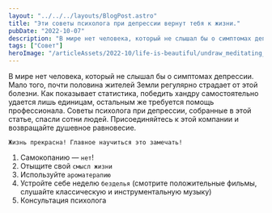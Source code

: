 ```yaml
---
layout: "../../../layouts/BlogPost.astro"
title: "Эти советы психолога при депрессии вернут тебя к жизни."
pubDate: "2022-10-07"
description: "В мире нет человека, который не слышал бы о симптомах депрессии. Мало того, почти половина жителей Земли регулярно страдает от этой болезни."
tags: ["Совет"]
heroImage: "/articleAssets/2022-10/life-is-beautiful/undraw_meditating_re_aiqa.svg"
---
```


В мире нет человека, который не слышал бы о симптомах депрессии. Мало того, почти половина жителей Земли регулярно страдает от этой болезни. Как показывает статистика, победить хандру самостоятельно удается лишь единицам, остальным же требуется помощь профессионала. Советы психолога при депрессии, собранные в этой статье, спасли сотни людей. Присоединяйтесь к этой компании и возвращайте душевное равновесие.

`Жизнь прекрасна! Главное научиться это замечать!`

1. Самокопанию — `нет`!
2. Отыщите свой `смысл жизни`
3. Используйте `ароматерапию`
4. Устройте себе неделю `безделья` (смотрите положительные фильмы, слушайте классическую и инструментальную музыку)
5. Консультация психолога
